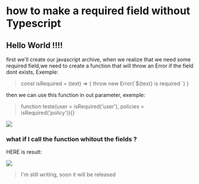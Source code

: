# how to make a required field without Typescript

## Hello World !!!! 

first we'll create our javascript archive, when we realize that we need some required field,we need to create a function that will throw an Error if the field dont exists, Exemple:

> <p> const isRequired = (text) => { throw new Error(`${text} is required `) } </p>
 
 then we can use this function in out parameter, exemple:
 
> <p> function teste(user = isRequired('user'), policies = isRequired('policy')){}</p>

<img src="https://raw.githubusercontent.com/felipeimp22/JS-required-field-without-Typescript/master/assets/04.png">


### what if I call the function whitout the fields ?
HERE is result:

<img src="https://github.com/felipeimp22/JS-required-field-without-Typescript/blob/master/assets/01.png?raw=true">



> I'm still writing, soon it will be released
